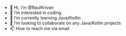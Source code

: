 - 👋 Hi, I’m @RaulKrivan
- 👀 I’m interested in coding
- 🌱 I’m currently learning Java/Kotlin
- 💞️ I’m looking to collaborate on any Java/Kotlin projects
- 📫 How to reach me via email

<!---
RaulKrivam/RaulKrivam is a ✨ special ✨ repository because its `README.md` (this file) appears on your GitHub profile.
You can click the Preview link to take a look at your changes.
--->
